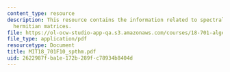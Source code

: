 ```yaml
---
content_type: resource
description: This resource contains the information related to spectral theorem for
  hermitian matrices.
file: https://ol-ocw-studio-app-qa.s3.amazonaws.com/courses/18-701-algebra-i-fall-2010/2622987fba1e172b289fc78934b8404d_MIT18_701F10_spthm.pdf
file_type: application/pdf
resourcetype: Document
title: MIT18_701F10_spthm.pdf
uid: 2622987f-ba1e-172b-289f-c78934b8404d
---
```

